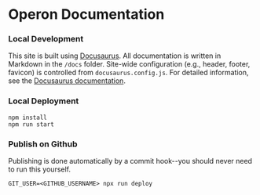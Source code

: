 # Operon Documentation

### Local Development

This site is built using [Docusaurus](docusaurus.io).
All documentation is written in Markdown in the `/docs` folder.
Site-wide configuration (e.g., header, footer, favicon) is controlled from `docusaurus.config.js`.
For detailed information, see the [Docusaurus documentation](https://docusaurus.io/docs/docs-introduction).

### Local Deployment

```
npm install
npm run start
```

### Publish on Github

Publishing is done automatically by a commit hook--you should never need to run this yourself.

```
GIT_USER=<GITHUB_USERNAME> npx run deploy
```
